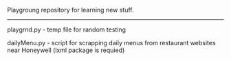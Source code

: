 Playgroung repository for learning new stuff.

---------------------------------------------

playgrnd.py - temp file for random testing

dailyMenu.py - script for scrapping daily menus from restaurant websites near Honeywell (lxml package is requied)
